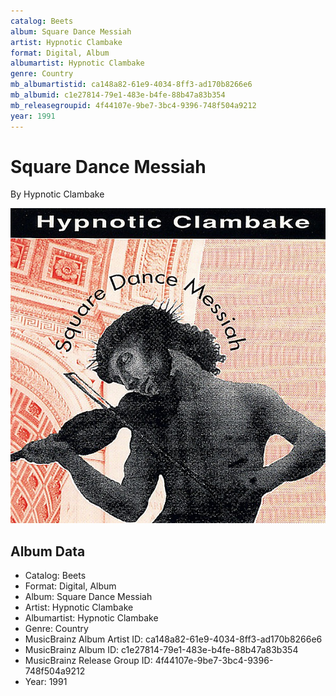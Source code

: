 ```yaml
---
catalog: Beets
album: Square Dance Messiah
artist: Hypnotic Clambake
format: Digital, Album
albumartist: Hypnotic Clambake
genre: Country
mb_albumartistid: ca148a82-61e9-4034-8ff3-ad170b8266e6
mb_albumid: c1e27814-79e1-483e-b4fe-88b47a83b354
mb_releasegroupid: 4f44107e-9be7-3bc4-9396-748f504a9212
year: 1991
---
```


# Square Dance Messiah

By Hypnotic Clambake

![](../../assets/beetscovers/Hypnotic_Clambake-Square_Dance_Messiah.jpg)

## Album Data

- Catalog: Beets
- Format: Digital, Album
- Album: Square Dance Messiah
- Artist: Hypnotic Clambake
- Albumartist: Hypnotic Clambake
- Genre: Country
- MusicBrainz Album Artist ID: ca148a82-61e9-4034-8ff3-ad170b8266e6
- MusicBrainz Album ID: c1e27814-79e1-483e-b4fe-88b47a83b354
- MusicBrainz Release Group ID: 4f44107e-9be7-3bc4-9396-748f504a9212
- Year: 1991

